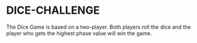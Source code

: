 # DICE-CHALLENGE
The Dice Game is based on a two-player. Both players roll the dice and the player who gets the highest phase value will win the game.                                                             
